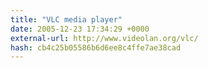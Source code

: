 ```yaml
---
title: "VLC media player"
date: 2005-12-23 17:34:29 +0000
external-url: http://www.videolan.org/vlc/
hash: cb4c25b05586b6d6ee8c4ffe7ae38cad
---
```



